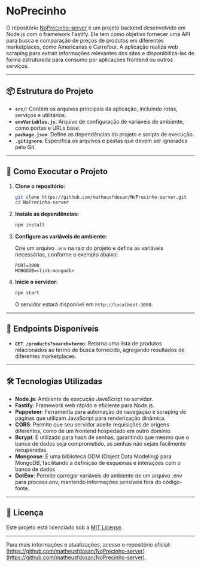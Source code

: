 # NoPrecinho

O repositório [NoPrecinho-server](https://github.com/matheusfdosan/NoPrecinho-server) é um projeto backend desenvolvido em Node.js com o framework Fastify. Ele tem como objetivo fornecer uma API para busca e comparação de preços de produtos em diferentes marketplaces, como Americanas e Carrefour. A aplicação realiza web scraping para extrair informações relevantes dos sites e disponibilizá-las de forma estruturada para consumo por aplicações frontend ou outros serviços.

---

## 📦 Estrutura do Projeto

* **`src/`**: Contém os arquivos principais da aplicação, incluindo rotas, serviços e utilitários.
* **`envVariables.js`**: Arquivo de configuração de variáveis de ambiente, como portas e URLs base.
* **`package.json`**: Define as dependências do projeto e scripts de execução.
* **`.gitignore`**: Especifica os arquivos e pastas que devem ser ignorados pelo Git.

---

## 🚀 Como Executar o Projeto

1. **Clone o repositório:**

   ```bash
   git clone https://github.com/matheusfdosan/NoPrecinho-server.git
   cd NoPrecinho-server
   ```

2. **Instale as dependências:**

   ```bash
   npm install
   ```

3. **Configure as variáveis de ambiente:**

   Crie um arquivo `.env` na raiz do projeto e defina as variáveis necessárias, conforme o exemplo abaixo:

   ```env
   PORT=3000
   MONGODB=<link-mongodb>
   ```

4. **Inicie o servidor:**

   ```bash
   npm start
   ```

   O servidor estará disponível em `http://localhost:3000`.

---

## 📌 Endpoints Disponíveis

* **`GET /products?search=termo`**: Retorna uma lista de produtos relacionados ao termo de busca fornecido, agregando resultados de diferentes marketplaces.

---

## 🛠 Tecnologias Utilizadas

* **Node.js**: Ambiente de execução JavaScript no servidor.
* **Fastify**: Framework web rápido e eficiente para Node.js.
* **Puppeteer**: Ferramenta para automação de navegação e scraping de páginas que utilizam JavaScript para renderização dinâmica.
* **CORS**: Permite que seu servidor aceite requisições de origens diferentes, como de um frontend hospedado em outro domínio.
* **Bcrypt**: É utilizado para hash de senhas, garantindo que mesmo que o banco de dados seja comprometido, as senhas não sejam facilmente recuperadas.
* **Mongoose**: É uma biblioteca ODM (Object Data Modeling) para MongoDB, facilitando a definição de esquemas e interações com o banco de dados
* **DotEnv**: Permite carregar variáveis de ambiente de um arquivo .env para process.env, mantendo informações sensíveis fora do código-fonte.

---

## 📄 Licença

Este projeto está licenciado sob a [MIT License](LICENSE).

---

Para mais informações e atualizações, acesse o repositório oficial: [https://github.com/matheusfdosan/NoPrecinho-server](https://github.com/matheusfdosan/NoPrecinho-server).
